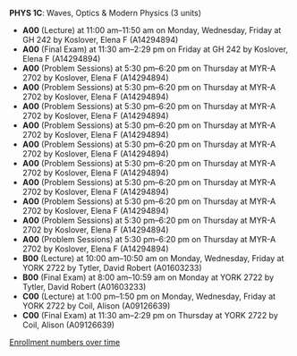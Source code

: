 **PHYS 1C**: Waves, Optics & Modern Physics (3 units)

- **A00** (Lecture) at 11:00 am–11:50 am on Monday, Wednesday, Friday at GH 242 by Koslover, Elena F (A14294894)
- **A00** (Final Exam) at 11:30 am–2:29 pm on Friday at GH 242 by Koslover, Elena F (A14294894)
- **A00** (Problem Sessions) at 5:30 pm–6:20 pm on Thursday at MYR-A 2702 by Koslover, Elena F (A14294894)
- **A00** (Problem Sessions) at 5:30 pm–6:20 pm on Thursday at MYR-A 2702 by Koslover, Elena F (A14294894)
- **A00** (Problem Sessions) at 5:30 pm–6:20 pm on Thursday at MYR-A 2702 by Koslover, Elena F (A14294894)
- **A00** (Problem Sessions) at 5:30 pm–6:20 pm on Thursday at MYR-A 2702 by Koslover, Elena F (A14294894)
- **A00** (Problem Sessions) at 5:30 pm–6:20 pm on Thursday at MYR-A 2702 by Koslover, Elena F (A14294894)
- **A00** (Problem Sessions) at 5:30 pm–6:20 pm on Thursday at MYR-A 2702 by Koslover, Elena F (A14294894)
- **A00** (Problem Sessions) at 5:30 pm–6:20 pm on Thursday at MYR-A 2702 by Koslover, Elena F (A14294894)
- **A00** (Problem Sessions) at 5:30 pm–6:20 pm on Thursday at MYR-A 2702 by Koslover, Elena F (A14294894)
- **A00** (Problem Sessions) at 5:30 pm–6:20 pm on Thursday at MYR-A 2702 by Koslover, Elena F (A14294894)
- **A00** (Problem Sessions) at 5:30 pm–6:20 pm on Thursday at MYR-A 2702 by Koslover, Elena F (A14294894)
- **B00** (Lecture) at 10:00 am–10:50 am on Monday, Wednesday, Friday at YORK 2722 by Tytler, David Robert (A01603233)
- **B00** (Final Exam) at 8:00 am–10:59 am on Monday at YORK 2722 by Tytler, David Robert (A01603233)
- **C00** (Lecture) at 1:00 pm–1:50 pm on Monday, Wednesday, Friday at YORK 2722 by Coil, Alison (A09126639)
- **C00** (Final Exam) at 11:30 am–2:29 pm on Thursday at YORK 2722 by Coil, Alison (A09126639)

[Enrollment numbers over time](./PHYS1C.tsv)
